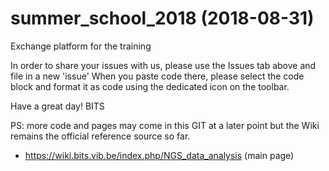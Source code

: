 # summer_school_2018 (2018-08-31)
Exchange platform for the training

In order to share your issues with us, please use the Issues tab above and file in a new 'issue'
When you paste code there, please select the code block and format it as code using the dedicated icon on the toolbar.

Have a great day!
BITS

PS: more code and pages may come in this GIT at a later point but the Wiki remains the official reference source so far.

* https://wiki.bits.vib.be/index.php/NGS_data_analysis (main page)
